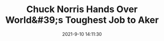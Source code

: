 ---
"title": "Chuck Norris Hands Over World&amp;#39;s Toughest Job to Aker"
"date": "2021-9-10 14:11:30"
"feed_name": "RIGZONE"
"feed_website": "http://www.rigzone.com/"
"feed_rss": "http://www.rigzone.com/news/rss/rigzone_latest.aspx"
"link": "https://www.rigzone.com/news/chuck_norris_hands_over_worlds_toughest_job_to_aker-10-sep-2021-166408-article/?rss=true"
"file": "_posts/2021-9-10-14-11-30_RIGZONE_b110fb362a9b455d12d6a216af6ce1800baf127d.md"
"accident": "0"
"drilling": "0"
---